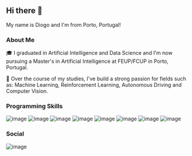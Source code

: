 ## Hi there 👋
My name is Diogo and I'm from Porto, Portugal!

### About Me

🎓 I graduated in Artificial Intelligence and Data Science and I'm now pursuing a Master's in Artificial Intelligence at FEUP/FCUP in Porto, Portugal.

📖 Over the course of my studies, I've build a strong passion for fields such as: Machine Learning, Reinforcement Learning, Autonomous Driving and Computer Vision.

### Programming Skills
![image](https://github.com/user-attachments/assets/7524cde3-f38b-4ffa-96ba-f4fcdc2dbbac)
![image](https://github.com/user-attachments/assets/4dd11d3c-dcc1-492e-8f9b-8edec3955b43)
![image](https://github.com/user-attachments/assets/865f5b5d-1c9d-48dc-ae36-b81afaf722c1)
![image](https://github.com/user-attachments/assets/d962d8ed-dc51-4265-9cba-c6252312e171)
![image](https://github.com/user-attachments/assets/88b315e6-ea6e-4d00-b5ce-ce3a12ab35e4)
![image](https://github.com/user-attachments/assets/8602c3c5-ced2-47bf-85f3-48c66b598bb3)
![image](https://github.com/user-attachments/assets/c8fa4150-ef0c-4b2c-a57a-5abc79cef3b7)
![image](https://github.com/user-attachments/assets/82b6eeec-4ceb-4f74-9e87-c36056451476)




### Social

![image](https://github.com/user-attachments/assets/7edabe2e-807a-4353-b31a-f65b241b6048)


<!--
**diogomendes/diogomendes** is a ✨ _special_ ✨ repository because its `README.md` (this file) appears on your GitHub profile.

Here are some ideas to get you started:

- 🔭 I’m currently working on ...
- 🌱 I’m currently learning ...
- 👯 I’m looking to collaborate on ...
- 🤔 I’m looking for help with ...
- 💬 Ask me about ...
- 📫 How to reach me: ...
- 😄 Pronouns: ...
- ⚡ Fun fact: ...
-->
